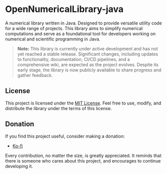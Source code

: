 # OpenNumericalLibrary-java
A numerical library written in Java. Designed to provide versatile utility code for a wide range of projects. This library aims to simplify numerical computations and serve as a foundational tool for developers working on numerical and scientific programming in Java.

> **Note:** This library is currently under active development and has not yet reached a stable release. Significant changes, including updates to functionality, documentation, CI/CD pipelines, and a comprehensive wiki, are expected as the project evolves. Despite its early stage, the library is now publicly available to share progress and gather feedback.

## License
This project is licensed under the [MIT License](./LICENSE). Feel free to use, modify, and distribute the library under the terms of this license.

## Donation
If you find this project useful, consider making a donation:

- [Ko-fi](https://ko-fi.com/pablobernalpolo)

Every contribution, no matter the size, is greatly appreciated. It reminds that there is someone who cares about this project, and encourages to continue developing it.
